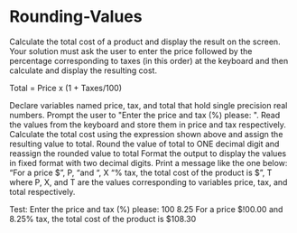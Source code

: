 # Rounding-Values

Calculate the total cost of a product and display the result on the screen. Your solution must ask the user to enter the price followed by the percentage corresponding to taxes (in this order) at the keyboard and then calculate and display the resulting cost.

Total = Price x (1 + Taxes/100)

Declare variables named price, tax, and total that hold single precision real numbers.
Prompt the user to "Enter the price and tax (%) please: ".
Read the values from the keyboard and store them in price and tax respectively.
Calculate the total cost using the expression shown above and assign the resulting value to total. Round the value of total to ONE decimal digit and reassign the rounded value to total
Format the output to display the values in fixed format with two decimal digits. Print a message like the one below:
“For a price $”, P, “and “, X “% tax, the total cost of the product is $”, T where P, X, and T are the values corresponding to variables price, tax, and total respectively.

Test:
Enter the price and tax (%) please: 100 8.25
For a price $!00.00 and 8.25% tax, the total cost of the product is $108.30
